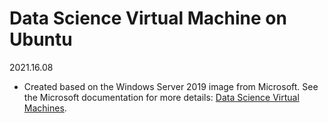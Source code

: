 # Data Science Virtual Machine on Ubuntu 
2021.16.08
* Created based on the Windows Server 2019 image from Microsoft. See the Microsoft documentation for more details: [Data Science Virtual Machines](https://azure.microsoft.com/en-us/services/virtual-machines/data-science-virtual-machines/#product-overview).
